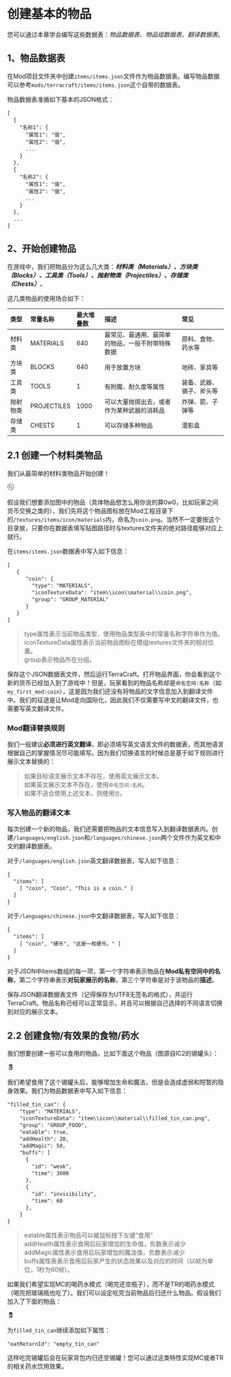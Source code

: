 # 创建基本的物品

您可以通过本章学会编写这些数据表：_物品数据表、物品组数据表、翻译数据表_。

## 1、物品数据表

在Mod项目文件夹中创建`items/items.json`文件作为物品数据表。编写物品数据可以参考`mods/terracraft/items/items.json`这个自带的数据表。

物品数据表准循如下基本的JSON格式：

```text
[
  {
    "名称1": {
      "属性1": "值",
      "属性2": "值",
      ...
    }
  },
  {
    "名称2": {
      "属性1": "值",
      "属性2": "值",
      ...
    }
  },
  ...
]
```

## 2、开始创建物品

在游戏中，我们把物品分为这么几大类：_**材料类（Materials）、方块类（Blocks）、工具类（Tools）、抛射物类（Projectiles）、存储类（Chests）**。_

这几类物品的使用场合如下：

| 类型 | 常量名称 | 最大堆叠数 | 描述 | 常见 |
| :--- | :--- | :--- | :--- | :--- |
| 材料类 | MATERIALS | 640 | 最常见、最通用、最简单的物品，一般不附带特殊数据 | 原料、食物、药水等 |
| 方块类 | BLOCKS | 640 | 用于放置方块 | 地砖、家具等 |
| 工具类 | TOOLS | 1 | 有附魔、耐久度等属性 | 装备、武器、镐子、斧头等 |
| 抛射物类 | PROJECTILES | 1000 | 可以大量抛掷出去，或者作为某种武器的消耗品 | 炸弹、箭、子弹等 |
| 存储类 | CHESTS | 1 | 可以存储多种物品 | 潜影盒 |

## 2.1 创建一个材料类物品

我们从最简单的材料类物品开始创建！

![&#x8FD9;&#x662F;&#x4E00;&#x679A;IC2&#x7684;&#x786C;&#x5E01;&#xFF01;](../../../.gitbook/assets/coin.png)

假设我们想要添加图中的物品（具体物品想怎么用你说的算0w0，比如玩家之间货币交换之类的），我们先将这个物品图标放在Mod工程目录下的`/textures/items/icon/materials`内，命名为`coin.png`。当然不一定要按这个目录放，只要你在数据表填写贴图路径时与textures文件夹的绝对路径能够对应上就行。

在`items/items.json`数据表中写入如下信息：

```text
[
   {
      "coin": {
        "type": "MATERIALS",
        "iconTextureData": "item\\icon\\material\\coin.png",
        "group": "GROUP_MATERIAL"
      }
   }
]
```

> type属性表示当前物品类型，使用物品类型表中的常量名称字符串作为值。  
> iconTextureData属性表示当前物品图标在模组textures文件夹的相对位置。  
> group表示物品所在分组。

保存这个JSON数据表文件，然后运行TerraCraft。打开物品界面，你会看到这个新的货币已经加入到了游戏中！但是，玩家看到的物品名称却是`命名空间:名称`（如`my_first_mod:coin`），这是因为我们还没有将物品的文字信息加入到翻译文件中。我们的征途是让Mod走向国际化，因此我们不仅需要写中文的翻译文件，也需要写英文翻译文件。

### Mod翻译替换规则

我们一般建议**必须进行英文翻译**，即必须填写英文语言文件的数据表，而其他语言根据自己的掌握情况尽可能填写。因为我们切换语言的时候总是基于如下规则进行展示文本替换的：

> 如果目标语言展示文本不存在，使用英文展示文本。  
> 如果英文展示文本不存在，使用`命名空间:名称`。  
> 如果不适合使用上述文本，则使用`空`。

### 写入物品的翻译文本

每次创建一个新的物品，我们还需要把物品的文本信息写入到翻译数据表内。创建`/languages/english.json`和`/languages/chinese.json`两个文件作为英文和中文的翻译数据表。

对于`/languages/english.json`英文翻译数据表，写入如下信息：

```text
{
  "items": [
    [ "coin", "Coin", "This is a coin." ]
  ]
}
```

对于`/languages/chinese.json`中文翻译数据表，写入如下信息：

```text
{
  "items": [
    [ "coin", "硬币", "这是一枚硬币。" ]
  ]
}
```

对于JSON中items数组的每一项，第一个字符串表示物品在**Mod私有空间中的名称**，第二个字符串表示**对玩家展示的名称**，第三个字符串是对于该物品的**描述**。

保存JSON翻译数据表文件（记得保存为UTF8无签名的格式），并运行TerraCraft。物品名称已经可以正常显示，并且可以根据自己选择的不同语言切换到对应的展示文本。

## 2.2 创建食物/有效果的食物/药水

我们想要创建一些可以食用的物品，比如下面这个物品（图源自IC2的锡罐头）：

![filled\_tin\_can.png](../../../.gitbook/assets/filled_tin_can.png)

我们希望食用了这个锡罐头后，能够增加生命和魔法，但是会造成虚弱和短暂的隐身效果。我们为物品数据表中写入如下信息：

```text
"filled_tin_can": {
    "type": "MATERIALS",
    "iconTextureData": "item\\icon\\material\\filled_tin_can.png",
    "group": "GROUP_FOOD",
    "eatable": true,
    "addHealth": 20,
    "addMagic": 50,
    "buffs": [
      {
        "id": "weak",
        "time": 3600
      },
      {
        "id": "invisibility",
        "time": 60
      },
    ]
}
```

> eatable属性表示物品可以被鼠标按下左键“食用”  
> addHealth属性表示食用后玩家增加的生命值，负数表示减少  
> addMagic属性表示食用后玩家增加的魔法值，负数表示减少  
> buffs属性表表示食用后玩家产生的状态效果以及对应的时间（以帧为单位，1秒为60帧）。

如果我们希望实现MC的喝药水模式（喝完还空瓶子），而不是TR的喝药水模式（喝完把玻璃瓶也吃了）。我们可以设定吃完当前物品后归还什么物品。假设我们加入了下面的物品：

![&#x7A7A;&#x9521;&#x7F50;&#xFF08;empty\_tin\_can&#xFF09;](../../../.gitbook/assets/tin_can.png)

为`filled_tin_can`继续添加如下属性：

```text
"eatReturnId": "empty_tin_can"
```

这样吃完锡罐后会在玩家背包内归还空锡罐！您可以通过这类特性实现MC或者TR的相关药水饮用效果。

